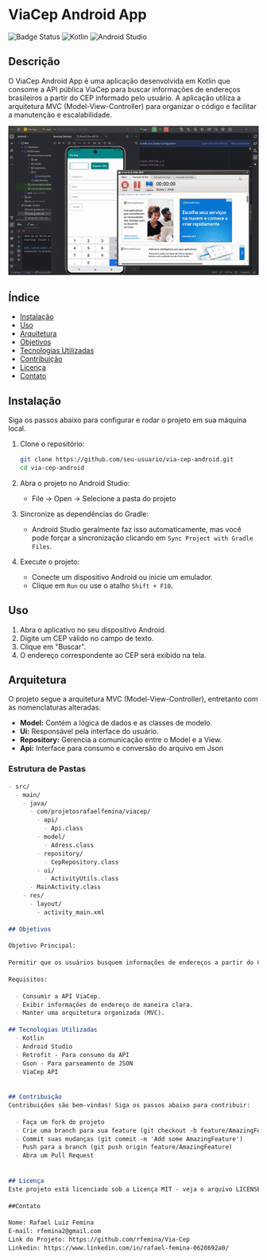 # ViaCep Android App

![Badge Status](https://img.shields.io/badge/status-active-brightgreen)
![Kotlin](https://img.shields.io/badge/kotlin-%230095D5.svg?logo=kotlin&logoColor=white)
![Android Studio](https://img.shields.io/badge/Android%20Studio-3DDC84?logo=android-studio&logoColor=white)

## Descrição

O ViaCep Android App é uma aplicação desenvolvida em Kotlin que consome a API pública ViaCep para buscar informações de endereços brasileiros a partir do CEP informado pelo usuário. A aplicação utiliza a arquitetura MVC (Model-View-Controller) para organizar o código e facilitar a manutenção e escalabilidade.

![GIF do projeto](https://github.com/rfemina/Via-Cep/blob/master/viaCep-gif.gif)

## Índice

- [Instalação](#instalação)
- [Uso](#uso)
- [Arquitetura](#arquitetura)
- [Objetivos](#objetivos)
- [Tecnologias Utilizadas](#tecnologias-utilizadas)
- [Contribuição](#contribuição)
- [Licença](#licença)
- [Contato](#contato)

## Instalação

Siga os passos abaixo para configurar e rodar o projeto em sua máquina local.

1. Clone o repositório:
    ```sh
    git clone https://github.com/seu-usuario/via-cep-android.git
    cd via-cep-android
    ```

2. Abra o projeto no Android Studio:
    - File -> Open -> Selecione a pasta do projeto

3. Sincronize as dependências do Gradle:
    - Android Studio geralmente faz isso automaticamente, mas você pode forçar a sincronização clicando em `Sync Project with Gradle Files`.

4. Execute o projeto:
    - Conecte um dispositivo Android ou inicie um emulador.
    - Clique em `Run` ou use o atalho `Shift + F10`.

## Uso

1. Abra o aplicativo no seu dispositivo Android.
2. Digite um CEP válido no campo de texto.
3. Clique em "Buscar".
4. O endereço correspondente ao CEP será exibido na tela.

## Arquitetura

O projeto segue a arquitetura MVC (Model-View-Controller), entretanto com as nomenclaturas alteradas:

- **Model:** Contém a lógica de dados e as classes de modelo.
- **Ui:** Responsável pela interface do usuário.
- **Repository:** Gerencia a comunicação entre o Model e a View.
- **Api:** Interface para consumo e conversão do arquivo em Json 

### Estrutura de Pastas

```markdown
- src/
  - main/
    - java/
      - com/projetosrafaelfemina/viacep/
        - api/
          - Api.class
        - model/
          - Adress.class
        - repository/
          - CepRepository.class
        - ui/
          - ActivityUtils.class
      - MainActivity.class
    - res/
      - layout/
        - activity_main.xml

## Objetivos

Objetivo Principal:

Permitir que os usuários busquem informações de endereços a partir do CEP.

Requisitos:

  - Consumir a API ViaCep.
  - Exibir informações de endereço de maneira clara.
  - Manter uma arquitetura organizada (MVC).

## Tecnologias Utilizadas
  - Kotlin
  - Android Studio
  - Retrofit - Para consumo da API
  - Gson - Para parseamento de JSON
  - ViaCep API


## Contribuição
Contribuições são bem-vindas! Siga os passos abaixo para contribuir:

  - Faça um fork do projeto
  - Crie uma branch para sua feature (git checkout -b feature/AmazingFeature)
  - Commit suas mudanças (git commit -m 'Add some AmazingFeature')
  - Push para a branch (git push origin feature/AmazingFeature)
  - Abra um Pull Request


## Licença
Este projeto está licenciado sob a Licença MIT - veja o arquivo LICENSE para mais detalhes.

##Contato

Nome: Rafael Luiz Femina
E-mail: rfemina2@gmail.com
Link do Projeto: https://github.com/rfemina/Via-Cep
Linkedin: https://www.linkedin.com/in/rafael-femina-0628692a0/
